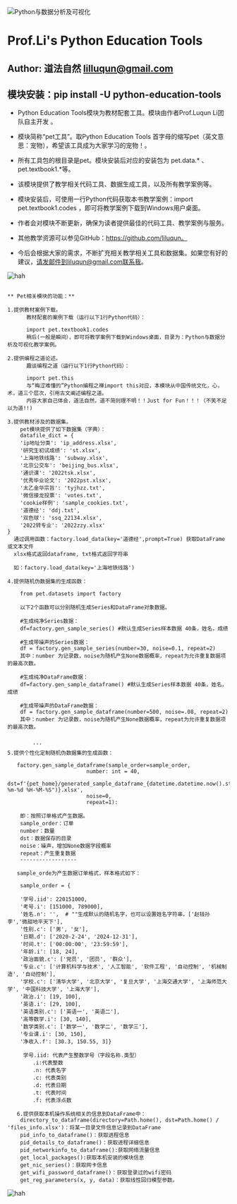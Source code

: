 ![Python与数据分析及可视化](https://imgservice.suning.cn/uimg1/b2c/image/gIH3lXgAHfqhSFy_QvLmpQ.jpg_800w_800h_4e)
# Prof.Li's Python Education Tools

## Author: 道法自然  lilluqun@gmail.com

## **模块安装：pip install -U python-education-tools**

* Python Education Tools模块为教材配套工具。模块由作者Prof.Luqun Li团队自主开发 。
* 模块简称“pet工具”。取Python Education Tools 首字母的缩写pet（英文意思：宠物），希望该工具成为大家学习的宠物！。
* 所有工具包的根目录是pet。模块安装后对应的安装包为 pet.data.* 、pet.textbook1.*等。
* 该模块提供了教学相关代码工具、数据生成工具，以及所有教学案例等。
* 模块安装后，可使用一行Python代码获取本书教学案例：import pet.textbook1.codes ，即可将教学案例下载到Windows用户桌面。
* 作者会对模块不断更新，确保为读者提供最佳的代码工具、教学案例与服务。
* 其他教学资源可以参见GitHub：https://github.com/liluqun。


* 今后会根据大家的需求，不断扩充相关教学相关工具和数据集。如果您有好的建议，请发邮件到liluqun@gmail.com联系我。

![hah](https://tse1-mm.cn.bing.net/th/id/OIP-C.1WzofyXU4XlVG1soFYMmpgHaEc?w=273&h=180&c=7&r=0&o=5&dpr=2&pid=1.7)

`````

** Pet相关模块的功能：**

1.提供教材案例下载。
      教材配套的案例下载（运行以下1行Python代码）：
 
      import pet.textbook1.codes
      稍后(一般是瞬间），即可将教学案例下载到Windows桌面，目录为：Python与数据分析及可视化教学案例。
  
2.提供编程之道论述。
      趣谈编程之道（运行以下1行Python代码）：
  
      import pet.this
      与“晦涩难懂的”Python编程之禅import this对应，本模块从中国传统文化，心，术，道三个层次，引用古文阐述编程之道。
      内容大家自己体会，道法自然，道不简则理不明！！Just for Fun！！！（不笑不足以为道!!)

3.提供教材涉及的数据集。
    pet模块提供了如下数据集（字典）：
    datafile_dict = {
    'ip地址分类': 'ip_address.xlsx',
    '研究生初试成绩': 'st.xlsx',
    '上海地铁线路': 'subway.xlsx',
    '北京公交车': 'beijing_bus.xlsx',
    '通识课': '2022tsk.xlsx',
    '优秀毕业论文': '2022pst.xlsx',
    '太乙金华宗旨': 'tyjhzz.txt',
    '微信接龙投票': 'votes.txt',
    'cookie样例': 'sample_cookies.txt',
    '道德经': 'ddj.txt',
    '双色球': 'ssq_22134.xlsx',
    '2022转专业': '2022zzy.xlsx'
}
  通过调用函数：factory.load_data(key='道德经',prompt=True) 获取DataFrame或文本文件
  xlsx格式返回dataframe, txt格式返回字符串
  
  如：factory.load_data(key='上海地铁线路')
  
4.提供随机伪数据集的生成函数：

    from pet.datasets import factory

    以下2个函数可以分别随机生成Series和DataFrame对象数据。
    
    #生成纯净Series数据：
    df=factory.gen_sample_series() #默认生成Series样本数据 40条，姓名，成绩
    
    #生成带噪声的Series数据：
    df = factory.gen_sample_series(number=30, noise=0.1, repeat=2)
    其中：number 为记录数，noise为随机产生None数据概率，repeat为允许重复数据项的最高次数。
    
    #生成纯净DataFrame数据：
    df=factory.gen_sample_dataframe() #默认生成Series样本数据 40条，姓名，成绩
    
    #生成带噪声的DataFrame数据：
    df = factory.gen_sample_dataframe(number=500, noise=.08, repeat=2)
    其中：number 为记录数，noise为随机产生None数据概率，repeat为允许重复数据项的最高次数。
    
    
        '''
5.提供个性化定制随机伪数据集的生成函数：

   factory.gen_sample_dataframe(sample_order=sample_order,
                         number: int = 40,
                         dst=f'{pet_home}/generated_sample_dataframe_{datetime.datetime.now().strftime("%Y-%m-%d %H-%M-%S")}.xlsx',
                         noise=0,
                         repeat=1):

    即：按照订单格式产生数据。
    sample_order：订单
    number：数量
    dst：数据保存的目录
    noise：噪声，增加None数据字段概率
    repeat：产生重复数据
    ------------------

   sample_orde为产生数据订单格式，样本格式如下：
   
    sample_order = {

    '学号.iid': 220151000,
    '考号.i': [151000, 789000],
    '姓名.n': '',  # ""生成默认的随机名字，也可以设置姓名字符串，['赵钱孙李','微甜地平天下'],
    '性别.c': ['男', '女'],
    '日期.d': ['2020-2-24', '2024-12-31'],
    '时间.t': ['00:00:00', '23:59:59'],
    '年龄.i': [18, 24],
    '政治面貌.c': ['党员', '团员', '群众'],
    '专业.c': ['计算机科学与技术', '人工智能', '软件工程', '自动控制', '机械制造', '自动控制'],
    '学校.c': ['清华大学', '北京大学', '复旦大学', '上海交通大学', '上海师范大学', '中国科技大学', '上海大学'],
    '政治.i': [19, 100],
    '英语.i': [29, 100],
    '英语类别.c': ['英语一', '英语二'],
    '高等数学.i': [30, 140],
    '数学类别.c': ['数学一', '数学二', '数学三'],
    '专业课.i': [30, 150],
    '净收入.f': [30.3, 150.55, 3]}
    
     学号.iid: 代表产生整数学号（字段名称.类型）
        .i:代表整数
        .n: 代表名字
        .c: 代表类别
        .d: 代表日期
        .t: 代表时间
        .f: 代表浮点数
        
   6.提供获取本机操作系统相关的信息到DataFrame中：
    directory_to_dataframe(directory=Path.home(), dst=Path.home() / 'files_info.xlsx')：将某一目录文件信息记录到DataFrame
    pid_info_to_dataframe()：获取进程信息
    pid_details_to_dataframe()：获取进程详细信息
    pid_networkinfo_to_dataframe():获取网络流量信息
    get_local_packages():获取本机安装的模块信息
    get_nic_series()：获取网卡信息
    get_wifi_password_dataframe()：获取登录过的wifi密码
    get_reg_parameters(x, y, data)：获取线性回归模型参数。

`````

![hah](https://pic.qtfm.cn/2018/07/26/partner_72d7e1f09c547f3659b373eff7ae1d4f.jpg!400)